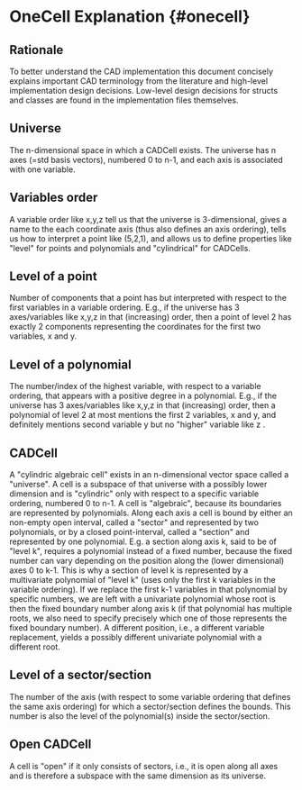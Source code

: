# OneCell Explanation {#onecell}

## Rationale
To better understand the CAD implementation this document concisely explains
important CAD terminology from the literature and high-level implementation
design decisions. Low-level design decisions for structs and classes are found
in the implementation files themselves.

## Universe
The n-dimensional space in which a CADCell exists.  The universe has n axes
(=std basis vectors), numbered 0 to n-1, and each axis is associated with one
variable.

## Variables order
A variable order like x,y,z tell us that the universe is 3-dimensional, gives
a name to the each coordinate axis (thus also defines an axis ordering), tells
us how to interpret a point like (5,2,1), and allows us to define properties
like "level" for points and polynomials and "cylindrical" for CADCells.

## Level of a point
Number of components that a point has but interpreted with respect to the first
variables in a variable ordering. E.g., if the universe has 3 axes/variables
like x,y,z in that (increasing) order, then a point of level 2 has exactly
2 components representing the coordinates for the first two variables, x and y.

## Level of a polynomial
The number/index of the highest variable, with respect to a variable
ordering, that appears with a positive degree in a polynomial. E.g., if the
universe has 3 axes/variables like x,y,z in that (increasing) order, then
a polynomial of level 2 at most mentions the first 2 variables, x and y, and
definitely mentions second variable y but no "higher" variable like z .

## CADCell
A "cylindric algebraic cell" exists in an n-dimensional vector space called a
"universe".  A cell is a subspace of that universe with a possibly lower
dimension and is "cylindric" only with respect to a specific variable
ordering, numbered 0 to n-1.
A cell is "algebraic", because its boundaries are represented by polynomials.
Along each axis a cell is bound by either an non-empty open interval, called a
"sector" and represented by two polynomials, or by a closed point-interval,
called a "section" and represented by one polynomial.
E.g. a section along axis k, said to be of "level k", requires a polynomial
instead of a fixed number, because the fixed number can vary depending on the
position along the (lower dimensional) axes 0 to k-1.  This is why a section of
level k is represented by a multivariate polynomial of "level k" (uses only the
first k variables in the variable ordering).  If we replace the first k-1
variables in that polynomial by specific numbers, we are left with a univariate
polynomial whose root is then the fixed boundary number along axis k (if that
polynomial has multiple roots, we also need to specify precisely which one of
those represents the fixed boundary number). A different position, i.e., a
different variable replacement, yields a possibly different univariate
polynomial with a different root.

## Level of a sector/section
The number of the axis (with respect to some variable ordering that defines the
same axis ordering) for which a sector/section defines the bounds. This number
is also the level of the polynomial(s) inside the sector/section.

## Open CADCell
A cell is "open" if it only consists of sectors, i.e., it is open along all
axes and is therefore a subspace with the same dimension as its universe.
